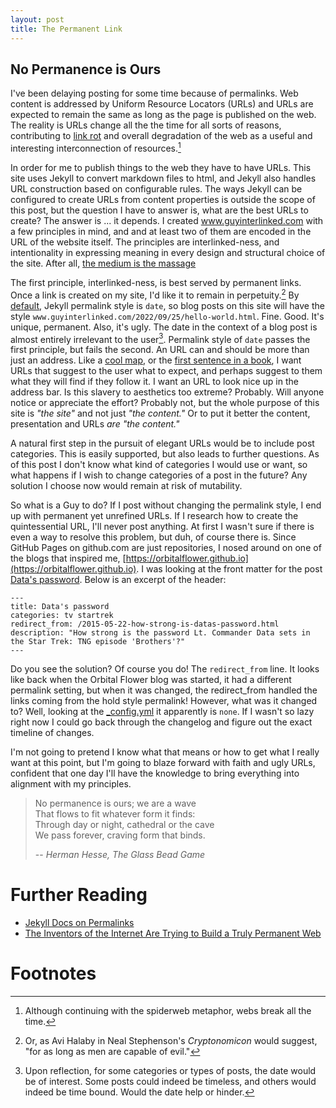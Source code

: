 ```yaml
---
layout: post
title: The Permanent Link
---
```


## No Permanence is Ours
I've been delaying posting for some time because of permalinks. Web content is addressed by Uniform Resource Locators (URLs) and URLs are expected to remain the same as long as the page is published on the web. The reality is URLs change all the the time for all sorts of reasons, contributing to [link rot](https://en.wikipedia.org/wiki/Link_rot) and overall degradation of the web as a useful and interesting interconnection of resources.[^1]

In order for me to publish things to the web they have to have URLs. This site uses Jekyll to convert markdown files to html, and Jekyll also handles URL construction based on configurable rules. The ways Jekyll can be configured to create URLs from content properties is outside the scope of this post, but the question I have to answer is, what are the best URLs to create? The answer is ... it depends. I created www.guyinterlinked.com with a few principles in mind, and and at least two of them are encoded in the URL of the website itself. The principles are interlinked-ness, and intentionality in expressing meaning in every design and structural choice of the site. After all, [the medium is the massage](https://en.wikipedia.org/wiki/The_Medium_Is_the_Massage)

<!-- more -->

The first principle, interlinked-ness, is best served by permanent links. Once a link is created on my site, I'd like it to remain in perpetuity.[^2] By [default](https://jekyllrb.com/docs/configuration/default/), Jekyll permalink style is `date`, so blog posts on this site will have the style `www.guyinterlinked.com/2022/09/25/hello-world.html`. Fine. Good. It's unique, permanent. Also, it's ugly. The date in the context of a blog post is almost entirely irrelevant to the user[^3]. Permalink style of `date` passes the first principle, but fails the second. An URL can and should be more than just an address. Like a [cool map](https://en.wikipedia.org/wiki/Carta_marina), or the [first sentence in a book](https://review.gawker.com/the-50-best-first-sentences-in-fiction-1665532271), I want URLs that suggest to the user what to expect, and perhaps suggest to them what they will find if they follow it. I want an URL to look nice up in the address bar. Is this slavery to aesthetics too extreme? Probably. Will anyone notice or appreciate the effort? Probably not, but the whole purpose of this site is *"the site"* and not just *"the content."* Or to put it better the content, presentation and URLs *are* *"the content."*

A natural first step in the pursuit of elegant URLs would be to include post categories. This is easily supported, but also leads to further questions. As of this post I don't know what kind of categories I would use or want, so what happens if I wish to change categories of a post in the future? Any solution I choose now would remain at risk of mutability.

So what is a Guy to do? If I post without changing the permalink style, I end up with permanent yet unrefined URLs. If I research how to create the quintessential URL, I'll never post anything. At first I wasn't sure if there is even a way to resolve this problem, but duh, of course there is. Since GitHub Pages on github.com are just repositories, I nosed around on one of the blogs that inspired me, [https://orbitalflower.github.io](https://orbitalflower.github.io). I was looking at the front matter for the post [Data's password](https://orbitalflower.github.io/tv/startrek/datas-password.html). Below is an excerpt of the header:

```
---
title: Data's password
categories: tv startrek
redirect_from: /2015-05-22-how-strong-is-datas-password.html
description: "How strong is the password Lt. Commander Data sets in the Star Trek: TNG episode 'Brothers'?"
---
```

Do you see the solution? Of course you do! The `redirect_from` line. It looks like back when the Orbital Flower blog was started, it had a different permalink setting, but when it was changed, the redirect_from handled the links coming from the hold style permalink! However, what was it changed to? Well, looking at the [_config.yml](https://github.com/orbitalflower/orbitalflower.github.io/blob/master/_config.yml) it apparently is `none`. If I wasn't so lazy right now I could go back through the changelog and figure out the exact timeline of changes.

I'm not going to pretend I know what that means or how to get what I really want at this point, but I'm going to blaze forward with faith and ugly URLs, confident that one day I'll have the knowledge to bring everything into alignment with my principles.

>No permanence is ours; we are a wave  
>That flows to fit whatever form it finds:  
>Through day or night, cathedral or the cave  
>We pass forever, craving form that binds.
>
> -- <cite>Herman Hesse, The Glass Bead Game</cite>


# Further Reading

- [Jekyll Docs on Permalinks](https://jekyllrb.com/docs/permalinks/)
- [The Inventors of the Internet Are Trying to Build a Truly Permanent Web](https://www.wired.com/2016/06/inventors-internet-trying-build-truly-permanent-web/)

# Footnotes
[^1]: Although continuing with the spiderweb metaphor, webs break all the time.
[^2]: Or, as Avi Halaby in Neal Stephenson's *Cryptonomicon* would suggest, "for as long as men are capable of evil." 
[^3]: Upon reflection, for some categories or types of posts, the date would be of interest. Some posts could indeed be timeless, and others would indeed be time bound. Would the date help or hinder.